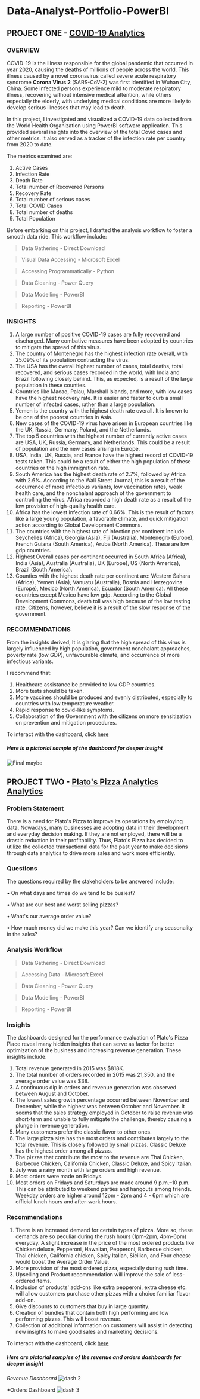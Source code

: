 # Data-Analyst-Portfolio-PowerBI

## PROJECT ONE - [COVID-19 Analytics](https://github.com/ramanprecious/Data-Analyst-Portfolio-PowerBI/tree/main/Covid19%20Analytics)

### OVERVIEW

COVID-19 is the illness responsible for the global pandemic that occurred in year 2020, causing the deaths of millions of people across the world. This illness caused by a novel coronavirus called severe acute respiratory syndrome **Corona Virus 2** (SARS-CoV-2) was first identified in Wuhan City, China.
Some infected persons experience mild to moderate respiratory illness, recovering without intensive medical attention, while others especially the elderly, with underlying medical conditions are more likely to develop serious illnesses that may lead to death.

In this project, I investigated and visualized a COVID-19 data collected from the World Health Organization using PowerBI software application. This provided several insights into the overview of the total Covid cases and other metrics. It also served as a tracker of the infection rate per country from 2020 to date.

The metrics examined are:
1. Active Cases
2. Infection Rate
3. Death Rate
4. Total number of Recovered Persons
5. Recovery Rate
6. Total number of serious cases
7. Total COVID Cases
8. Total number of deaths
9. Total Population
    
Before embarking on this project, I drafted the analysis workflow to foster a smooth data ride. This workflow include:
> Data Gathering - Direct Download

> Visual Data Accessing - Microsoft Excel

> Accessing Programmatically - Python

> Data Cleaning - Power Query

> Data Modelling - PowerBI

> Reporting - PowerBI


### INSIGHTS
1. A large number of positive COVID-19 cases are fully recovered and discharged. Many combative measures have been adopted by countries to mitigate the spread of this virus.
2. The country of Montenegro has the highest infection rate overall, with 25.09% of its population contracting the virus.
3. The USA has the overall highest number of cases, total deaths, total recovered, and serious cases recorded in the world, with India and Brazil following closely behind. This, as expected, is a result of the large population in these counties.
4. Countries like Macao, Palau, Marshall Islands, and more, with low cases have the highest recovery rate. It is easier and faster to curb a small number of infected cases, rather than a large population.
5. Yemen is the country with the highest death rate overall. It is known to be one of the poorest countries in Asia.
6. New cases of the COVID-19 virus have arisen in European countries like the UK, Russia, Germany, Poland, and the Netherlands.
7. The top 5 countries with the highest number of currently active cases are USA, UK, Russia, Germany, and Netherlands. This could be a result of population and the new cases arising in Europe. 
8. USA, India, UK, Russia, and France have the highest record of COVID-19 tests taken. This could be a result of either the high population of these countries or the high immigration rate.
9. South America has the highest death rate of 2.7%, followed by Africa with 2.6%. According to the Wall Street Journal, this is a result of the occurrence of more infectious variants, low vaccination rates, weak health care, and the nonchalant approach of the government to controlling the virus. Africa recorded a high death rate as a result of the low provision of high-quality health care.
10. Africa has the lowest infection rate of 0.66%. This is the result of factors like a large young population, a favorable climate, and quick mitigation action according to Global Development Commons.
11. The countries with the highest rate of infection per continent include Seychelles (Africa), Georgia (Asia), Fiji (Australia), Montenegro (Europe), French Guiana (South America), Aruba (North America). These are low gdp countries. 
12. Highest Overall cases per continent occurred in South Africa (Africa), India (Asia), Australia (Australia), UK (Europe), US (North America), Brazil (South America).
13. Counties with the highest death rate per continent are: Western Sahara (Africa), Yemen (Asia), Vanuatu (Australia), Bosnia and Herzegovina (Europe), Mexico (North America), Ecuador (South America). All these countries except Mexico have low gdp. According to the Global Development Commons, death toll was high because of the low testing rate. Citizens, however, believe it is a result of the slow response of the government.

### RECOMMENDATIONS
From the insights derived, It is glaring that the high spread of this virus is largely influenced by high population, government nonchalant approaches, poverty rate (low GDP), unfavourable climate, and occurrence of more infectious variants.

I recommend that:

1. Healthcare assistance be provided to low GDP countries.
2. More tests should be taken.
3. More vaccines should be produced and evenly distributed, especially to countries with low temperature weather.
4. Rapid response to covid-like symptoms.
5. Collaboration of the Government with the citizens on more sensitization on prevention and mitigation procedures.

To interact with the dashboard, click [here](https://app.powerbi.com/Redirect?action=openreport&context=Annotate&ctid=5cdc9569-8b31-4965-91d9-55ca22160890&pbi_source=mobile_android&groupObjectId=13df9013-2c69-41fd-9b2d-3ff3710e77a7&appId=&reportObjectId=d99c9b48-83e1-46ec-a4f9-a220099dabe6&reportPage=ReportSection9387ebb946c165690029&bookmarkGuid=94a4ac74-bb61-4623-9d98-0554a9280600)

##### Here is a pictorial sample of the dashboard for deeper insight
![Final maybe](https://github.com/ramanprecious/Data-Analyst-Portfolio-PowerBI/assets/62135469/7a0ee41c-8584-46af-885b-336cf3d9945c)

## PROJECT TWO - [Plato's Pizza Analytics Analytics](https://github.com/ramanprecious/Data-Analyst-Portfolio-PowerBI/tree/main/Covid19%20Analytics)

### Problem Statement
There is a need for Plato's Pizza to improve its operations by employing data. Nowadays, many businesses are adopting data in their development and everyday decision making. If they are not employed, there will be a drastic reduction in their profitability. Thus, Plato's Pizza has decided to utilize the collected transactional data for the past year to make decisions through data analytics to drive more sales and work more efficiently.

### Questions
The questions required by the stakeholders to be answered include:

• On what days and times do we tend to be busiest?

• What are our best and worst selling pizzas?

• What's our average order value?

• How much money did we make this year? Can we identify any
seasonality in the sales?

### Analysis Workflow

> Data Gathering - Direct Download

> Accessing Data - Microsoft Excel

> Data Cleaning - Power Query

> Data Modelling - PowerBI

> Reporting - PowerBI

### Insights
The dashboards designed for the performance evaluation of Plato's Pizza Place reveal many hidden insights that can serve as factor for better optimization of the business and increasing revenue generation. These insights include:

1. Total revenue generated in 2015 was $818K.
2. The total number of orders recorded in 2015 was 21,350, and the average order value was $38.
3. A continuous dip in orders and revenue generation was observed between August and October.
4. The lowest sales growth percentage occurred between November and December, while the highest was between October and November. It seems that the sales strategy employed in October to raise revenue was short-term and unable to fully mitigate the challenge, thereby causing a plunge in revenue generation.
5. Many customers prefer the classic flavor to other ones.
6. The large pizza size has the most orders and contributes largely to the total revenue. This is closely followed by small pizzas.
Classic Deluxe has the highest order among all pizzas.
7. The pizzas that contribute the most to the revenue are Thai Chicken, Barbecue Chicken, California Chicken, Classic Deluxe, and Spicy Italian.
8. July was a rainy month with large orders and high revenue. 
9. Most orders were made on Fridays.
10. Most orders on Fridays and Saturdays are made around 9 p.m.–10 p.m. This can be attributed to weekend parties and hangouts among friends.
Weekday orders are higher around 12pm - 2pm and 4 - 6pm which are official lunch hours and after-work hours.

### Recommendations
1. There is an increased demand for certain types of pizza. More so, these demands are so peculiar during the rush hours (1pm-2pm, 4pm-6pm) everyday. A slight increase in the price of the most ordered products like Chicken deluxe, Pepperoni, Hawaiian, Pepperoni, Barbecue chicken, Thai chicken, California chicken, Spicy Italian, Sicilian, and Four cheese would boost the Average Order Value.
2. More provision of the most ordered pizza, especially during rush time.
3. Upselling and Product recommendation will improve the sale of less-ordered items.
4. Inclusion of products' add-ons like extra pepperoni, extra cheese etc. will allow customers purchase other pizzas with a choice familiar flavor add-on.
5. Give discounts to customers that buy in large quantity.
6. Creation of bundles that contain both high performing and low performing pizzas. This will boost revenue.
7. Collection of additional information on customers will assist  in detecting new insights to make good sales and marketing decisions.

To interact with the dashboard, click [here](https://app.powerbi.com/groups/me/reports/ceecefec-ce0f-421c-a0cc-ec9c47c9ca9d/ReportSection823b1cf09c489e3e4c64?experience=power-bi)

##### Here are pictorial samples of the revenue and orders dashboards for deeper insight
*Revenue Dashboard*
![dash 2](https://github.com/ramanprecious/Data-Analyst-Portfolio-PowerBI/assets/62135469/e3e26df2-f0c6-4fc6-93d8-4afd015644fa)

*Orders Dashboard
![dash 3](https://github.com/ramanprecious/Data-Analyst-Portfolio-PowerBI/assets/62135469/0da6f4ce-6864-43aa-a7f9-c6fb60d83eff)
